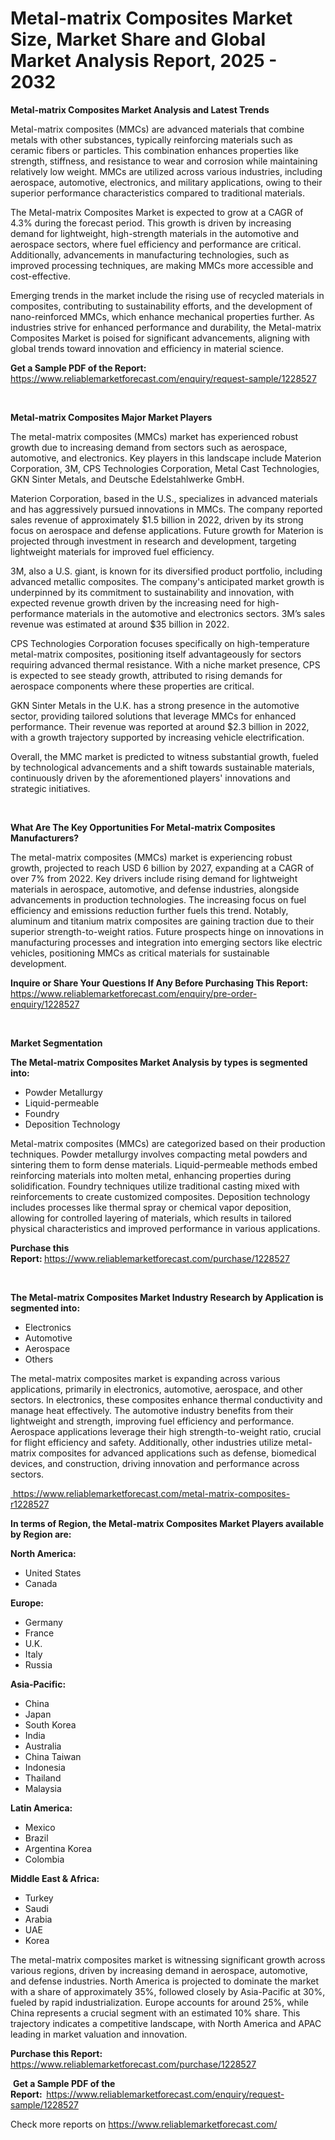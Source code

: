 <p><h1>Metal-matrix Composites Market Size, Market Share and Global Market Analysis Report, 2025 - 2032</h1></p><p><strong>Metal-matrix Composites Market Analysis and Latest Trends</strong></p>
<p><p>Metal-matrix composites (MMCs) are advanced materials that combine metals with other substances, typically reinforcing materials such as ceramic fibers or particles. This combination enhances properties like strength, stiffness, and resistance to wear and corrosion while maintaining relatively low weight. MMCs are utilized across various industries, including aerospace, automotive, electronics, and military applications, owing to their superior performance characteristics compared to traditional materials.</p><p>The Metal-matrix Composites Market is expected to grow at a CAGR of 4.3% during the forecast period. This growth is driven by increasing demand for lightweight, high-strength materials in the automotive and aerospace sectors, where fuel efficiency and performance are critical. Additionally, advancements in manufacturing technologies, such as improved processing techniques, are making MMCs more accessible and cost-effective. </p><p>Emerging trends in the market include the rising use of recycled materials in composites, contributing to sustainability efforts, and the development of nano-reinforced MMCs, which enhance mechanical properties further. As industries strive for enhanced performance and durability, the Metal-matrix Composites Market is poised for significant advancements, aligning with global trends toward innovation and efficiency in material science.</p></p>
<p><strong>Get a Sample PDF of the Report:&nbsp;</strong> <a href="https://www.reliablemarketforecast.com/enquiry/request-sample/1228527?utm_campaign=2950&utm_medium=2&utm_source=Github&utm_content=ia&utm_term=01042025&utm_id=metal-matrix-composites">https://www.reliablemarketforecast.com/enquiry/request-sample/1228527</a></p>
<p>&nbsp;</p>
<p><strong>Metal-matrix Composites Major Market Players</strong></p>
<p><p>The metal-matrix composites (MMCs) market has experienced robust growth due to increasing demand from sectors such as aerospace, automotive, and electronics. Key players in this landscape include Materion Corporation, 3M, CPS Technologies Corporation, Metal Cast Technologies, GKN Sinter Metals, and Deutsche Edelstahlwerke GmbH.</p><p>Materion Corporation, based in the U.S., specializes in advanced materials and has aggressively pursued innovations in MMCs. The company reported sales revenue of approximately $1.5 billion in 2022, driven by its strong focus on aerospace and defense applications. Future growth for Materion is projected through investment in research and development, targeting lightweight materials for improved fuel efficiency.</p><p>3M, also a U.S. giant, is known for its diversified product portfolio, including advanced metallic composites. The company's anticipated market growth is underpinned by its commitment to sustainability and innovation, with expected revenue growth driven by the increasing need for high-performance materials in the automotive and electronics sectors. 3M’s sales revenue was estimated at around $35 billion in 2022.</p><p>CPS Technologies Corporation focuses specifically on high-temperature metal-matrix composites, positioning itself advantageously for sectors requiring advanced thermal resistance. With a niche market presence, CPS is expected to see steady growth, attributed to rising demands for aerospace components where these properties are critical.</p><p>GKN Sinter Metals in the U.K. has a strong presence in the automotive sector, providing tailored solutions that leverage MMCs for enhanced performance. Their revenue was reported at around $2.3 billion in 2022, with a growth trajectory supported by increasing vehicle electrification.</p><p>Overall, the MMC market is predicted to witness substantial growth, fueled by technological advancements and a shift towards sustainable materials, continuously driven by the aforementioned players' innovations and strategic initiatives.</p></p>
<p>&nbsp;</p>
<p><strong>What Are The Key Opportunities For Metal-matrix Composites Manufacturers?</strong></p>
<p><p>The metal-matrix composites (MMCs) market is experiencing robust growth, projected to reach USD 6 billion by 2027, expanding at a CAGR of over 7% from 2022. Key drivers include rising demand for lightweight materials in aerospace, automotive, and defense industries, alongside advancements in production technologies. The increasing focus on fuel efficiency and emissions reduction further fuels this trend. Notably, aluminum and titanium matrix composites are gaining traction due to their superior strength-to-weight ratios. Future prospects hinge on innovations in manufacturing processes and integration into emerging sectors like electric vehicles, positioning MMCs as critical materials for sustainable development.</p></p>
<p><strong>Inquire or Share Your Questions If Any Before Purchasing This Report:</strong> <a href="https://www.reliablemarketforecast.com/enquiry/pre-order-enquiry/1228527?utm_campaign=2950&utm_medium=2&utm_source=Github&utm_content=ia&utm_term=01042025&utm_id=metal-matrix-composites">https://www.reliablemarketforecast.com/enquiry/pre-order-enquiry/1228527</a></p>
<p>&nbsp;</p>
<p><strong>Market Segmentation</strong></p>
<p><strong>The Metal-matrix Composites Market Analysis by types is segmented into:</strong></p>
<p><ul><li>Powder Metallurgy</li><li>Liquid-permeable</li><li>Foundry</li><li>Deposition Technology</li></ul></p>
<p><p>Metal-matrix composites (MMCs) are categorized based on their production techniques. Powder metallurgy involves compacting metal powders and sintering them to form dense materials. Liquid-permeable methods embed reinforcing materials into molten metal, enhancing properties during solidification. Foundry techniques utilize traditional casting mixed with reinforcements to create customized composites. Deposition technology includes processes like thermal spray or chemical vapor deposition, allowing for controlled layering of materials, which results in tailored physical characteristics and improved performance in various applications.</p></p>
<p><strong>Purchase this Report:&nbsp;</strong><a href="https://www.reliablemarketforecast.com/purchase/1228527?utm_campaign=2950&utm_medium=2&utm_source=Github&utm_content=ia&utm_term=01042025&utm_id=metal-matrix-composites">https://www.reliablemarketforecast.com/purchase/1228527</a></p>
<p>&nbsp;</p>
<p><strong>The Metal-matrix Composites Market Industry Research by Application is segmented into:</strong></p>
<p><ul><li>Electronics</li><li>Automotive</li><li>Aerospace</li><li>Others</li></ul></p>
<p><p>The metal-matrix composites market is expanding across various applications, primarily in electronics, automotive, aerospace, and other sectors. In electronics, these composites enhance thermal conductivity and manage heat effectively. The automotive industry benefits from their lightweight and strength, improving fuel efficiency and performance. Aerospace applications leverage their high strength-to-weight ratio, crucial for flight efficiency and safety. Additionally, other industries utilize metal-matrix composites for advanced applications such as defense, biomedical devices, and construction, driving innovation and performance across sectors.</p></p>
<p><a href="https://www.reliablemarketforecast.com/metal-matrix-composites-r1228527?utm_campaign=2950&utm_medium=2&utm_source=Github&utm_content=ia&utm_term=01042025&utm_id=metal-matrix-composites">&nbsp;https://www.reliablemarketforecast.com/metal-matrix-composites-r1228527</a></p>
<p><strong>In terms of Region, the Metal-matrix Composites Market Players available by Region are:</strong></p>
<p>
    <p> <strong> North America: </strong>
        <ul>
            <li>United States</li>
            <li>Canada</li>
        </ul>
        </p> 
    <p> <strong> Europe: </strong>
        <ul>
            <li>Germany</li>
            <li>France</li>
            <li>U.K.</li>
            <li>Italy</li>
            <li>Russia</li>
        </ul>
        </p> 
    <p> <strong> Asia-Pacific: </strong>
        <ul>
            <li>China</li>
            <li>Japan</li>
            <li>South Korea</li>
            <li>India</li>
            <li>Australia</li>
            <li>China Taiwan</li>
            <li>Indonesia</li>
            <li>Thailand</li>
            <li>Malaysia</li>
        </ul>
        </p> 
    <p> <strong> Latin America: </strong>
        <ul>
            <li>Mexico</li>
            <li>Brazil</li>
            <li>Argentina Korea</li>
            <li>Colombia</li>
        </ul>
        </p> 
    <p> <strong> Middle East & Africa: </strong>
        <ul>
            <li>Turkey</li>
            <li>Saudi</li>
            <li>Arabia</li>
            <li>UAE</li>
            <li>Korea</li>
        </ul>
    </p>
    </p>
<p><p>The metal-matrix composites market is witnessing significant growth across various regions, driven by increasing demand in aerospace, automotive, and defense industries. North America is projected to dominate the market with a share of approximately 35%, followed closely by Asia-Pacific at 30%, fueled by rapid industrialization. Europe accounts for around 25%, while China represents a crucial segment with an estimated 10% share. This trajectory indicates a competitive landscape, with North America and APAC leading in market valuation and innovation.</p></p>
<p><strong>Purchase this Report: </strong><a href="https://www.reliablemarketforecast.com/purchase/1228527?utm_campaign=2950&utm_medium=2&utm_source=Github&utm_content=ia&utm_term=01042025&utm_id=metal-matrix-composites">https://www.reliablemarketforecast.com/purchase/1228527</a></p>
<p>&nbsp;<strong>Get a Sample PDF of the Report:&nbsp;&nbsp;</strong><a href="https://www.reliablemarketforecast.com/enquiry/request-sample/1228527?utm_campaign=2950&utm_medium=2&utm_source=Github&utm_content=ia&utm_term=01042025&utm_id=metal-matrix-composites">https://www.reliablemarketforecast.com/enquiry/request-sample/1228527</a></p>
<p><strong></strong></p>
<p>Check more reports on <a href="https://www.reliablemarketforecast.com/?utm_campaign=2950&utm_medium=2&utm_source=Github&utm_content=ia&utm_term=01042025&utm_id=metal-matrix-composites">https://www.reliablemarketforecast.com/</a></p>